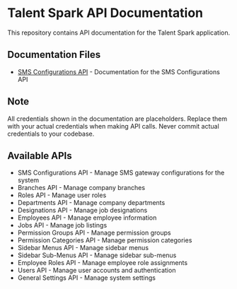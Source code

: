 # Talent Spark API Documentation

This repository contains API documentation for the Talent Spark application.

## Documentation Files

- [SMS Configurations API](docs/sms-configurations-api.md) - Documentation for the SMS Configurations API

## Note

All credentials shown in the documentation are placeholders. Replace them with your actual credentials when making API calls. Never commit actual credentials to your codebase.



## Available APIs

- SMS Configurations API - Manage SMS gateway configurations for the system
- Branches API - Manage company branches
- Roles API - Manage user roles
- Departments API - Manage company departments
- Designations API - Manage job designations
- Employees API - Manage employee information
- Jobs API - Manage job listings
- Permission Groups API - Manage permission groups
- Permission Categories API - Manage permission categories
- Sidebar Menus API - Manage sidebar menus
- Sidebar Sub-Menus API - Manage sidebar sub-menus
- Employee Roles API - Manage employee role assignments
- Users API - Manage user accounts and authentication
- General Settings API - Manage system settings
